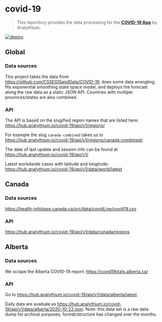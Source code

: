 # covid-19

> This reporitory provides the data processing for the  [**COVID-19 App**](https://hub.analythium.io/covidapp/) by Analythium.

[![deploy](https://github.com/analythium/covid-19/workflows/deploy/badge.svg)](https://github.com/analythium/covid-19/actions)

## Global

### Data sources

This project takes the data from https://github.com/CSSEGISandData/COVID-19,
does some data wrangling, fits exponential smoothing state space model,
and deploys the forecast along the raw data as a
static JSON API.
Countries with multiple provinces/states are also combined.

### API

The API is based on the slugified region names that are listed here:
https://hub.analythium.io/covid-19/api/v1/regions/

For example the slug `canada-combined` takes us to
https://hub.analythium.io/covid-19/api/v1/regions/canada-combined/

The date of last update and session info can be found at
https://hub.analythium.io/covid-19/api/v1/

Latest workdwide cases with latitude and longitude: https://hub.analythium.io/covid-19/api/v1/data/world/latest

## Canada

### Data sources

https://health-infobase.canada.ca/src/data/covidLive/covid19.csv

### API

https://hub.analythium.io/covid-19/api/v1/data/canada/regions

## Alberta

### Data sources

We scrape the Alberta COVID-19 report: https://covid19stats.alberta.ca/

### API

Go to https://hub.analythium.io/covid-19/api/v1/data/alberta/latest.

Daily data are avaibale as https://hub.analythium.io/covid-19/api/v1/data/alberta/2020-10-22.json. 
Note: this data set is a raw data dump for archival purposes, format/structure has changed over the months.

